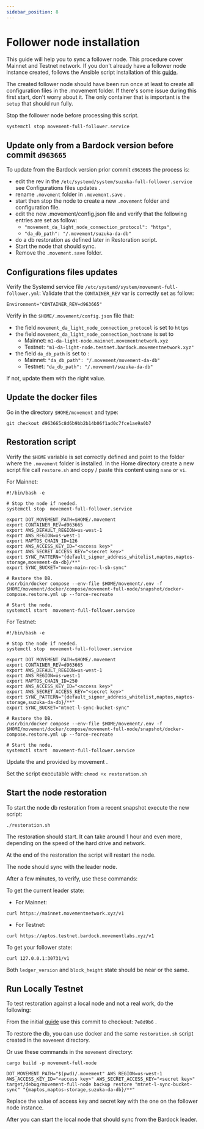 ```yaml
---
sidebar_position: 8
---
```


# Follower node installation

This guide will help you to sync a follower node. This procedure cover Mainnet and Testnet network.
If you don't already have a follower node instance created, follows the Ansible script installation of this [guide](./followerNode_create_instance.md).

The created follower node should have been run once at least to create all configuration files in the .movement folder.
If there's some issue during this first start, don't worry about it. The only container that is important is the `setup` that should run fully.

Stop the follower node before processing this script.

```bash
systemctl stop movement-full-follower.service 

```

## Update only from a Bardock version before commit `d963665`

To update from the Bardock version prior commit `d963665` the process is:
 - edit the rev in the  `/etc/systemd/system/suzuka-full-follower.service` see Configurations files updates .
 - rename `.movement` folder in `.movement.save` .
 - start then stop the node to create a new `.movement` folder and configuration file.
 - edit the new .movement/config.json file and verify that the following entries are set as follow:
   * `"movement_da_light_node_connection_protocol": "https"`,
   * `"da_db_path": "/.movement/suzuka-da-db"`
 - do a db restoration as defined later in Restoration script.
 - Start the node that should sync.
 - Remove the `.movement.save` folder.

## Configurations files updates

Verify the Systemd service file `/etc/systemd/system/movement-full-follower.yml`: 
Validate that the `CONTAINER_REV`  var is correctly set as follow:

```Environment="CONTAINER_REV=d963665"```

Verify in the `$HOME/.movement/config.json` file that:
 * the field `movement_da_light_node_connection_protocol` is set to `https`
 * the field `movement_da_light_node_connection_hostname` is set to
   - Mainnet: `m1-da-light-node.mainnet.movementnetwork.xyz`
   - Testnet: `"m1-da-light-node.testnet.bardock.movementnetwork.xyz"`
 * the field `da_db_path` is set to :
   - Mainnet: `"da_db_path": "/.movement/movement-da-db"`
   - Testnet: `"da_db_path": "/.movement/suzuka-da-db"`

If not, update them with the right value.

## Update the docker files

Go in the directory `$HOME/movement` and type:

```
git checkout d963665c8d6b9bb2b14b06f1ad0c7fce1ae9a0b7
```

## Restoration script
Verify the `$HOME` variable is set correctly defined and point to the folder where the `.movement` folder is installed.
In the Home directory create a new script file call `restore.sh` and copy / paste this content using `nano` or `vi`.

For Mainnet:

```
#!/bin/bash -e

# Stop the node if needed.
systemctl stop  movement-full-follower.service

export DOT_MOVEMENT_PATH=$HOME/.movement
export CONTAINER_REV=d963665
export AWS_DEFAULT_REGION=us-west-1
export AWS_REGION=us-west-1
export MAPTOS_CHAIN_ID=126
export AWS_ACCESS_KEY_ID="<access key>"
export AWS_SECRET_ACCESS_KEY="<secret key>"
export SYNC_PATTERN="{default_signer_address_whitelist,maptos,maptos-storage,movement-da-db}/**"
export SYNC_BUCKET="move-main-rec-l-sb-sync"

# Restore the DB.
/usr/bin/docker compose --env-file $HOME/movement/.env -f $HOME/movement/docker/compose/movement-full-node/snapshot/docker-compose.restore.yml up --force-recreate

# Start the node.
systemctl start  movement-full-follower.service

```


For Testnet:

```
#!/bin/bash -e

# Stop the node if needed.
systemctl stop  movement-full-follower.service

export DOT_MOVEMENT_PATH=$HOME/.movement
export CONTAINER_REV=d963665
export AWS_DEFAULT_REGION=us-west-1
export AWS_REGION=us-west-1
export MAPTOS_CHAIN_ID=250
export AWS_ACCESS_KEY_ID="<access key>"
export AWS_SECRET_ACCESS_KEY="<secret key>"
export SYNC_PATTERN="{default_signer_address_whitelist,maptos,maptos-storage,suzuka-da-db}/**"
export SYNC_BUCKET="mtnet-l-sync-bucket-sync"

# Restore the DB.
/usr/bin/docker compose --env-file $HOME/movement/.env -f $HOME/movement/docker/compose/movement-full-node/snapshot/docker-compose.restore.yml up --force-recreate

# Start the node.
systemctl start  movement-full-follower.service

```


Update the <access key> and <secret key> provided by movement .

Set the script executable with: ```chmod +x restoration.sh```

## Start the node restoration

To start the node db restoration from a recent snapshot execute the new script:

```
./restoration.sh
```

The restoration should start. It can take around 1 hour and even more, depending on the speed of the hard drive and network.

At the end of the restoration the script will restart the node.

The node should sync with the leader node.

After a few minutes, to verify, use these commands:

To get the current leader state:

- For Mainnet:

```
curl https://mainnet.movementnetwork.xyz/v1
```

- For Testnet:

```
curl https://aptos.testnet.bardock.movementlabs.xyz/v1
```

To get your follower state:

```
curl 127.0.0.1:30731/v1
```

Both `ledger_version` and `block_height` state should be near or the same.

## Run Locally Testnet

To test restoration against a local node and not a real work, do the following:

From the initial [guide](followerNode_from_genesis.md) use this commit to checkout:  ```7e8d9b6``` .

To restore the db, you can use docker and the same  `restoration.sh` script created in the `movement` directory.

Or use these commands in the `movement` directory:

```
cargo build -p movement-full-node

DOT_MOVEMENT_PATH="$(pwd)/.movement" AWS_REGION=us-west-1 AWS_ACCESS_KEY_ID="<access key>" AWS_SECRET_ACCESS_KEY="<secret key>" target/debug/movement-full-node backup restore "mtnet-l-sync-bucket-sync" "{maptos,maptos-storage,suzuka-da-db}/**"
```

Replace the value of access key and secret key with the one on the follower node instance.

After you can start the local node that should sync from the Bardock leader.
